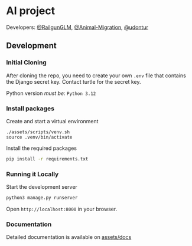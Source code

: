 # AI project
Developers: [@RailgunGLM](https://github.com/RailgunGLM), [@Animal-Migration](https://github.com/Animal-Migration), [@udontur](https://github.com/udontur)

## Development
### Initial Cloning
After cloning the repo, you need to create your own `.env` file that contains the Django secret key. Contact turtle for the secret key. 

Python version *must be*: `Python 3.12`

### Install packages
Create and start a virtual environment
```
./assets/scripts/venv.sh
source .venv/bin/activate
```
Install the required packages
```sh
pip install -r requirements.txt
```

### Running it Locally
Start the development server
```bash
python3 manage.py runserver
```

Open `http://localhost:8000` in your browser.

### Documentation
Detailed documentation is available on [assets/docs](assets/docs)
